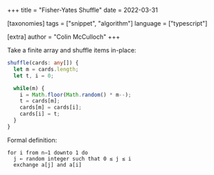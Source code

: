 +++
title = "Fisher-Yates Shuffle"
date = 2022-03-31

[taxonomies]
tags = ["snippet", "algorithm"]
language = ["typescript"]

[extra]
author = "Colin McCulloch"
+++

Take a finite array and shuffle items in-place:


```typescript
shuffle(cards: any[]) {
  let m = cards.length;
  let t, i = 0;

  while(m) {
    i = Math.floor(Math.random() * m--);
    t = cards[m];
    cards[m] = cards[i];
    cards[i] = t;
  }
}
```

Formal definition:

```
for i from n−1 downto 1 do
  j ← random integer such that 0 ≤ j ≤ i
  exchange a[j] and a[i]
```